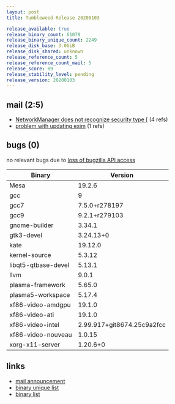 ```yaml
---
layout: post
title: Tumbleweed Release 20200103

release_available: true
release_binary_count: 61079
release_binary_unique_count: 2249
release_disk_base: 3.0GiB
release_disk_shared: unknown
release_reference_count: 5
release_reference_count_mail: 5
release_score: 89
release_stability_level: pending
release_version: 20200103
---
```


## mail (2:5)

- [NetworkManager does not recognize security type \[](https://lists.opensuse.org/opensuse-factory/2020-01/msg00042.html) (4 refs)
- [problem with updating exim](https://lists.opensuse.org/opensuse-factory/2020-01/msg00041.html) (1 refs)

## bugs (0)

<!--more-->

no relevant bugs due to [loss of bugzilla API access](https://bugzilla.opensuse.org/show_bug.cgi?id=1157722)

Binary | Version
--- | ---
Mesa | 19.2.6
gcc | 9
gcc7 | 7.5.0+r278197
gcc9 | 9.2.1+r279103
gnome-builder | 3.34.1
gtk3-devel | 3.24.13+0
kate | 19.12.0
kernel-source | 5.3.12
libqt5-qtbase-devel | 5.13.1
llvm | 9.0.1
plasma-framework | 5.65.0
plasma5-workspace | 5.17.4
xf86-video-amdgpu | 19.1.0
xf86-video-ati | 19.1.0
xf86-video-intel | 2.99.917+git8674.25c9a2fcc
xf86-video-nouveau | 1.0.15
xorg-x11-server | 1.20.6+0

## links

- [mail announcement](https://lists.opensuse.org/opensuse-factory/2020-01/msg00040.html)
- [binary unique list](http://download.opensuse.org/history/20200103/rpm.unique.list)
- [binary list](http://download.opensuse.org/history/20200103/rpm.list)
